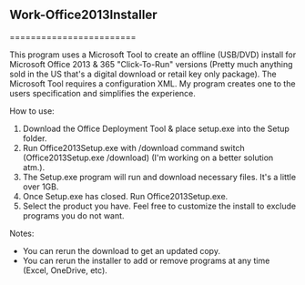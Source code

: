 ## Work-Office2013Installer
========================

This program uses a Microsoft Tool to create an offline (USB/DVD) install for Microsoft Office 2013 & 365 "Click-To-Run" versions (Pretty much anything sold in the US that's a digital download or retail key only package).  The Microsoft Tool requires a configuration XML.  My program creates one to the users specification and simplifies the experience.

How to use:

1. Download the Office Deployment Tool & place setup.exe into the Setup folder.
2. Run Office2013Setup.exe with /download command switch (Office2013Setup.exe /download) (I'm working on a better solution atm.).
3. The Setup.exe program will run and download necessary files.  It's a little over 1GB.
4. Once Setup.exe has closed.  Run Office2013Setup.exe.
5. Select the product you have.  Feel free to customize the install to exclude programs you do not want.



Notes:
- You can rerun the download to get an updated copy.
- You can rerun the installer to add or remove programs at any time (Excel, OneDrive, etc).

